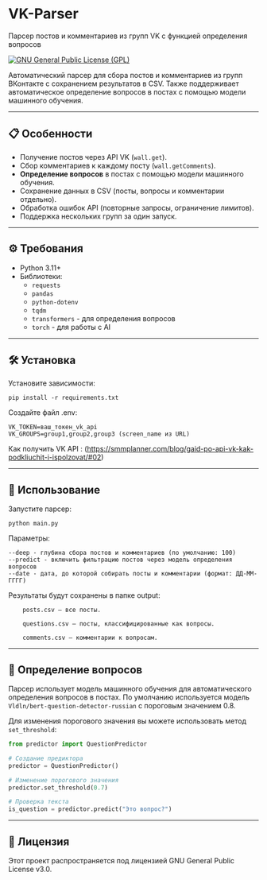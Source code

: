 # VK-Parser

Парсер постов и комментариев из групп VK с функцией определения вопросов

[![GNU General Public License (GPL)](https://img.shields.io/badge/License-GPL%20v3-blue.svg)](https://opensource.org/licenses/GPL-3.0)

Автоматический парсер для сбора постов и комментариев из групп ВКонтакте с сохранением результатов в CSV. Также поддерживает автоматическое определение вопросов в постах с помощью модели машинного обучения.

---

## 📋 Особенности

- Получение постов через API VK (`wall.get`).
- Сбор комментариев к каждому посту (`wall.getComments`).
- **Определение вопросов** в постах с помощью модели машинного обучения.
- Сохранение данных в CSV (посты, вопросы и комментарии отдельно).
- Обработка ошибок API (повторные запросы, ограничение лимитов).
- Поддержка нескольких групп за один запуск.

---

## ⚙️ Требования

- Python 3.11+
- Библиотеки:
  - `requests`
  - `pandas`
  - `python-dotenv`
  - `tqdm`
  - `transformers` - для определения вопросов
  - `torch` - для работы с AI

---

## 🛠️ Установка

Установите зависимости:

    pip install -r requirements.txt

Создайте файл .env:

    VK_TOKEN=ваш_токен_vk_api
    VK_GROUPS=group1,group2,group3 (screen_name из URL)

Как получить VK API :
(https://smmplanner.com/blog/gaid-po-api-vk-kak-podkliuchit-i-ispolzovat/#02)

---

## 🚀 Использование

Запустите парсер:

    python main.py

Параметры:

    --deep - глубина сбора постов и комментариев (по умолчанию: 100)
    --predict - включить фильтрацию постов через модель определения вопросов
    --date - дата, до которой собирать посты и комментарии (формат: ДД-ММ-ГГГГ)

Результаты будут сохранены в папке output:

        posts.csv — все посты.

        questions.csv — посты, классифицированные как вопросы.

        comments.csv — комментарии к вопросам.

---

## 🤖 Определение вопросов

Парсер использует модель машинного обучения для автоматического определения вопросов в постах. По умолчанию используется модель `Vldln/bert-question-detector-russian` с пороговым значением 0.8.

Для изменения порогового значения вы можете использовать метод `set_threshold`:

```python
from predictor import QuestionPredictor

# Создание предиктора
predictor = QuestionPredictor()

# Изменение порогового значения
predictor.set_threshold(0.7)

# Проверка текста
is_question = predictor.predict("Это вопрос?")
```

---

## 📝 Лицензия

Этот проект распространяется под лицензией GNU General Public License v3.0.
